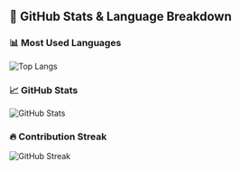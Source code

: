 ## 🚀 GitHub Stats & Language Breakdown

### 📊 Most Used Languages
![Top Langs](https://github-readme-stats.vercel.app/api/top-langs/?username=gauss314&layout=donut&theme=dark&hide_border=true)

### 📈 GitHub Stats
![GitHub Stats](https://github-readme-stats.vercel.app/api?username=gauss314&show_icons=true&count_private=true&theme=dark&hide_border=true)

### 🔥 Contribution Streak
![GitHub Streak](https://streak-stats.demolab.com?user=gauss314&theme=dark&hide_border=true)
